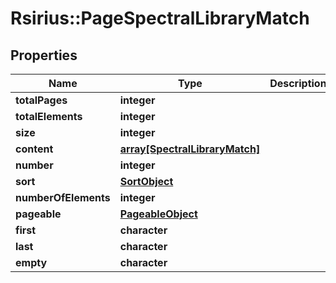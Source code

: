# Rsirius::PageSpectralLibraryMatch


## Properties
Name | Type | Description | Notes
------------ | ------------- | ------------- | -------------
**totalPages** | **integer** |  | [optional] 
**totalElements** | **integer** |  | [optional] 
**size** | **integer** |  | [optional] 
**content** | [**array[SpectralLibraryMatch]**](SpectralLibraryMatch.md) |  | [optional] 
**number** | **integer** |  | [optional] 
**sort** | [**SortObject**](SortObject.md) |  | [optional] 
**numberOfElements** | **integer** |  | [optional] 
**pageable** | [**PageableObject**](PageableObject.md) |  | [optional] 
**first** | **character** |  | [optional] 
**last** | **character** |  | [optional] 
**empty** | **character** |  | [optional] 


